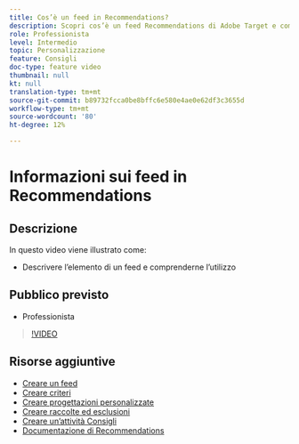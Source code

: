 ```yaml
---
title: Cos’è un feed in Recommendations?
description: Scopri cos’è un feed Recommendations di Adobe Target e come viene utilizzato
role: Professionista
level: Intermedio
topic: Personalizzazione
feature: Consigli
doc-type: feature video
thumbnail: null
kt: null
translation-type: tm+mt
source-git-commit: b89732fcca0be8bffc6e580e4ae0e62df3c3655d
workflow-type: tm+mt
source-wordcount: '80'
ht-degree: 12%

---
```



# Informazioni sui feed in Recommendations

## Descrizione

In questo video viene illustrato come:

* Descrivere l’elemento di un feed e comprenderne l’utilizzo

## Pubblico previsto

* Professionista

>[!VIDEO](https://video.tv.adobe.com/v/27695?quality=12)

## Risorse aggiuntive

* [Creare un feed](create-a-feed.md)
* [Creare criteri](create-criteria.md)
* [Creare progettazioni personalizzate](create-custom-designs.md)
* [Creare raccolte ed esclusioni](create-collections-and-exclusions.md)
* [Creare un’attività Consigli](create-a-recommendations-activity.md)
* [Documentazione di Recommendations](https://docs.adobe.com/content/help/en/target/using/recommendations/recommendations.html)